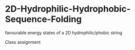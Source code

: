 # 2D-Hydrophilic-Hydrophobic-Sequence-Folding
favourable energy states of a 2D hydrophilic/phobic string

Class assignment
